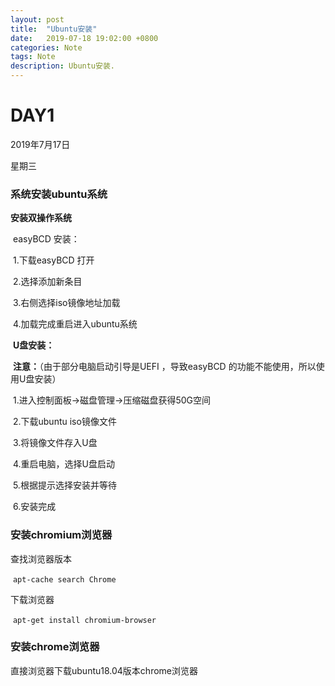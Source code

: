 ```yaml
---
layout: post
title:  "Ubuntu安装"
date:   2019-07-18 19:02:00 +0800
categories: Note
tags: Note
description: Ubuntu安装.
---
```

# DAY1

2019年7月17日

星期三

### 系统安装ubuntu系统

**安装双操作系统**

​	easyBCD 安装：

​		1.下载easyBCD 打开

​		2.选择添加新条目

​		3.右侧选择iso镜像地址加载

​		4.加载完成重启进入ubuntu系统

​	**U盘安装：**

​	**注意：**（由于部分电脑启动引导是UEFI ，导致easyBCD 的功能不能使用，所以使用U盘安装）

​		 1.进入控制面板->磁盘管理->压缩磁盘获得50G空间

​	 	2.下载ubuntu iso镜像文件

​		 3.将镜像文件存入U盘

​		 4.重启电脑，选择U盘启动

​		 5.根据提示选择安装并等待

​		 6.安装完成

### 安装chromium浏览器

查找浏览器版本

​	`apt-cache search Chrome`

下载浏览器

​	`apt-get install chromium-browser`

### 安装chrome浏览器

直接浏览器下载ubuntu18.04版本chrome浏览器
